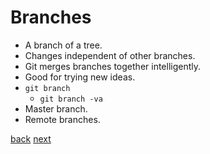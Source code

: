 # Branches

- A branch of a tree.
- Changes independent of other branches.
- Git merges branches together intelligently.
- Good for trying new ideas.
- `git branch`
  - `git branch -va`
- Master branch.
- Remote branches.

[back](07-00-git-log.md) [next](09-00-remotes.md)
